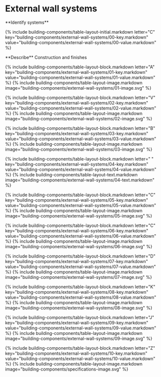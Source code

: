 <div data-role="collapsible" data-inset="false">
	<h1 class="cart-collapsible-div">External wall systems</h1>

<dl>

<div markdown="1" class="building-components-title">
<span class="transform-to-uppercase">**Identify systems**</span>
</div>

{% include building-components/table-layout-initial.markdown letter="C" key="building-components/external-wall-systems/00-key.markdown" value="building-components/external-wall-systems/00-value.markdown" %}

<div markdown="1" class="building-components-title">
<span class="transform-to-uppercase">**Describe** Construction and finishes</span>
</div>

{% include building-components/table-layout-block.markdown letter="A" key="building-components/external-wall-systems/01-key.markdown" value="building-components/external-wall-systems/01-value.markdown" %}
{% include building-components/table-layout-image.markdown image="building-components/external-wall-systems/01-image.svg" %}

{% include building-components/table-layout-block.markdown letter="V" key="building-components/external-wall-systems/02-key.markdown" value="building-components/external-wall-systems/02-value.markdown"  %}
{% include building-components/table-layout-image.markdown image="building-components/external-wall-systems/02-image.svg" %}

{% include building-components/table-layout-block.markdown letter="B" key="building-components/external-wall-systems/03-key.markdown" value="building-components/external-wall-systems/03-value.markdown"  %}
{% include building-components/table-layout-image.markdown image="building-components/external-wall-systems/03-image.svg" %}

{% include building-components/table-layout-block.markdown letter=" " key="building-components/external-wall-systems/04-key.markdown" value="building-components/external-wall-systems/04-value.markdown"  %}
{% include building-components/table-layout-text.markdown image="building-components/external-wall-systems/04-text.markdown" %}

{% include building-components/table-layout-block.markdown letter="C" key="building-components/external-wall-systems/05-key.markdown" value="building-components/external-wall-systems/05-value.markdown"  %}
{% include building-components/table-layout-image.markdown image="building-components/external-wall-systems/05-image.svg" %}

{% include building-components/table-layout-block.markdown letter="C" key="building-components/external-wall-systems/06-key.markdown" value="building-components/external-wall-systems/06-value.markdown"  %}
{% include building-components/table-layout-image.markdown image="building-components/external-wall-systems/06-image.svg" %}

{% include building-components/table-layout-block.markdown letter="D" key="building-components/external-wall-systems/07-key.markdown" value="building-components/external-wall-systems/07-value.markdown"  %}
{% include building-components/table-layout-image.markdown image="building-components/external-wall-systems/07-image.svg" %}

{% include building-components/table-layout-block.markdown letter="K" key="building-components/external-wall-systems/08-key.markdown" value="building-components/external-wall-systems/08-value.markdown"  %}
{% include building-components/table-layout-image.markdown image="building-components/external-wall-systems/08-image.svg" %}

{% include building-components/table-layout-block.markdown letter="J" key="building-components/external-wall-systems/09-key.markdown" value="building-components/external-wall-systems/09-value.markdown"  %}
{% include building-components/table-layout-image.markdown image="building-components/external-wall-systems/09-image.svg" %}

{% include building-components/table-layout-block.markdown letter="Z" key="building-components/external-wall-systems/10-key.markdown" value="building-components/external-wall-systems/10-value.markdown"  %}
{% include building-components/table-layout-image.markdown image="building-components/specifications-image.svg" %}


</dl>
</div>
